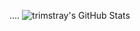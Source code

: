 
....
![trimstray's GitHub Stats](https://github-readme-stats.vercel.app/api?username=munenelewis&show_icons=true&theme=vue&icon_color=95A5A6&title_color=F1C40F&hide_border=1)
